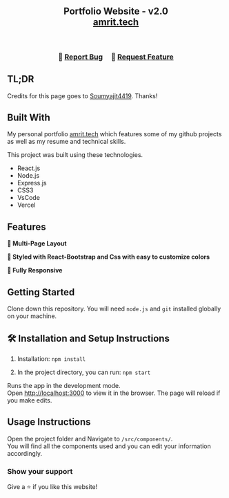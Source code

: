 <h2 align="center">
  Portfolio Website - v2.0<br/>
  <a href="https://portfolio-one-psi-78.vercel.app/" target="_blank">amrit.tech</a>
</h2>
<!-- <div align="center">
  <img alt="Demo" src="./Images/readme-img1.png" />
</div> -->

<br/>

<center>


</center>

<h3 align="center">
    🔹
    <a href="https://github.com/AmritAnand-2003/Portfolio/issues">Report Bug</a> &nbsp; &nbsp;
    🔹
    <a href="https://github.com/AmritAnand-2003/Portfolio/issues">Request Feature</a>
</h3>

## TL;DR

Credits for this page goes to [Soumyajit4419](https://github.com/soumyajit4419/Portfolio). Thanks!

## Built With

My personal portfolio <a href="https://portfolio-one-psi-78.vercel.app/" target="_blank">amrit.tech</a> which features some of my github projects as well as my resume and technical skills.<br/>

This project was built using these technologies.

- React.js
- Node.js
- Express.js
- CSS3
- VsCode
- Vercel

## Features

**📖 Multi-Page Layout**

**🎨 Styled with React-Bootstrap and Css with easy to customize colors**

**📱 Fully Responsive**

## Getting Started

Clone down this repository. You will need `node.js` and `git` installed globally on your machine.

## 🛠 Installation and Setup Instructions

1. Installation: `npm install`

2. In the project directory, you can run: `npm start`

Runs the app in the development mode.\
Open [http://localhost:3000](http://localhost:3000) to view it in the browser.
The page will reload if you make edits.

## Usage Instructions

Open the project folder and Navigate to `/src/components/`. <br/>
You will find all the components used and you can edit your information accordingly.

### Show your support

Give a ⭐ if you like this website!

